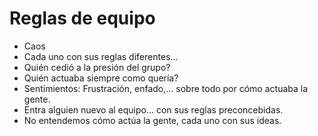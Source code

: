 Reglas de equipo
======
* Caos
* Cada uno con sus reglas diferentes...
* Quién cedió a la presión del grupo?
* Quién actuaba siempre como quería?
* Sentimientos: Frustración, enfado,... sobre todo por cómo actuaba la gente.
* Entra alguien nuevo al equipo... con sus reglas preconcebidas.
* No entendemos cómo actúa la gente, cada uno con sus ideas.
